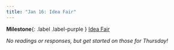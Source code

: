```yaml
---
title: "Jan 16: Idea Fair"
---
```


**Milestone**{: .label .label-purple } [Idea Fair](https://canvas.uw.edu/courses/1696045/assignments/8798313)

*No readings or responses, but get started on those for Thursday!*



